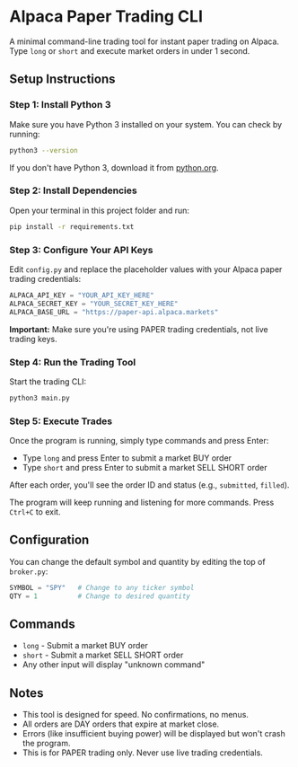 # Alpaca Paper Trading CLI

A minimal command-line trading tool for instant paper trading on Alpaca. Type `long` or `short` and execute market orders in under 1 second.

## Setup Instructions

### Step 1: Install Python 3
Make sure you have Python 3 installed on your system. You can check by running:
```bash
python3 --version
```

If you don't have Python 3, download it from [python.org](https://www.python.org/downloads/).

### Step 2: Install Dependencies
Open your terminal in this project folder and run:
```bash
pip install -r requirements.txt
```

### Step 3: Configure Your API Keys
Edit `config.py` and replace the placeholder values with your Alpaca paper trading credentials:

```python
ALPACA_API_KEY = "YOUR_API_KEY_HERE"
ALPACA_SECRET_KEY = "YOUR_SECRET_KEY_HERE"
ALPACA_BASE_URL = "https://paper-api.alpaca.markets"
```

**Important:** Make sure you're using PAPER trading credentials, not live trading keys.

### Step 4: Run the Trading Tool
Start the trading CLI:
```bash
python3 main.py
```

### Step 5: Execute Trades
Once the program is running, simply type commands and press Enter:

- Type `long` and press Enter to submit a market BUY order
- Type `short` and press Enter to submit a market SELL SHORT order

After each order, you'll see the order ID and status (e.g., `submitted`, `filled`).

The program will keep running and listening for more commands. Press `Ctrl+C` to exit.

## Configuration

You can change the default symbol and quantity by editing the top of `broker.py`:

```python
SYMBOL = "SPY"   # Change to any ticker symbol
QTY = 1          # Change to desired quantity
```

## Commands

- `long` - Submit a market BUY order
- `short` - Submit a market SELL SHORT order
- Any other input will display "unknown command"

## Notes

- This tool is designed for speed. No confirmations, no menus.
- All orders are DAY orders that expire at market close.
- Errors (like insufficient buying power) will be displayed but won't crash the program.
- This is for PAPER trading only. Never use live trading credentials.
